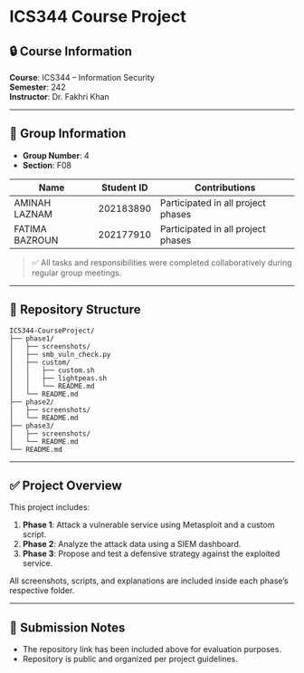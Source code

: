 # ICS344 Course Project

## 🔒 Course Information
**Course**: ICS344 – Information Security  
**Semester**: 242  
**Instructor**: Dr. Fakhri Khan  

---

## 👥 Group Information

- **Group Number**: 4
- **Section**: F08

| Name               | Student ID     | Contributions                          |
|--------------------|----------------|----------------------------------------|
| AMINAH LAZNAM      | 202183890      | Participated in all project phases     |
| FATIMA BAZROUN     | 202177910      | Participated in all project phases     |

> ✅ All tasks and responsibilities were completed collaboratively during regular group meetings.

---

## 📁 Repository Structure

```
ICS344-CourseProject/
├── phase1/
│   ├── screenshots/
│   ├── smb_vuln_check.py
│   ├── custom/
│   │   ├── custom.sh
│   │   ├── lightpeas.sh
│   │   └── README.md         
│   └── README.md             
├── phase2/
│   ├── screenshots/
│   └── README.md
├── phase3/
│   ├── screenshots/
│   └── README.md
└── README.md
```

---

## ✅ Project Overview

This project includes:

1. **Phase 1**: Attack a vulnerable service using Metasploit and a custom script.
2. **Phase 2**: Analyze the attack data using a SIEM dashboard.
3. **Phase 3**: Propose and test a defensive strategy against the exploited service.

All screenshots, scripts, and explanations are included inside each phase’s respective folder.

---

## 📅 Submission Notes

- The repository link has been included above for evaluation purposes.
- Repository is public and organized per project guidelines.
